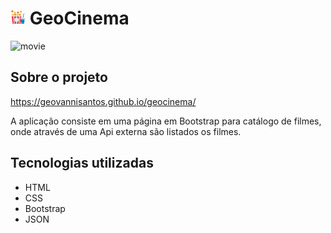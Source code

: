 # ![popcorn](https://github.com/GeovanniSantos/geocinema/blob/main/assets/popcorn.png) GeoCinema 

![movie](https://github.com/GeovanniSantos/geocinema/blob/main/assets/animação.gif)

## Sobre o projeto

https://geovannisantos.github.io/geocinema/

A aplicação consiste em uma página em Bootstrap para catálogo de filmes, onde através de uma Api externa são listados os filmes.

## Tecnologias utilizadas

- HTML
- CSS
- Bootstrap
- JSON
